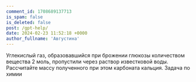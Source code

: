 ```yaml
---
comment_id: 1708689137713
is_spam: false
is_deleted: false
post: /gpt-help/
date: 2024-02-23 11:52:18 +0000
author_fullname: 'Августина'
---
```


Углекислый газ, образовавшийся при брожении глюкозы количеством вещества 2 моль, пропустили через раствор известковой воды. Рассчитайте массу полученного при этом карбоната кальция. Задача по химии
